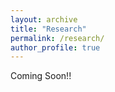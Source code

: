 ```yaml
---
layout: archive
title: "Research"
permalink: /research/
author_profile: true
---
```



Coming Soon!!
